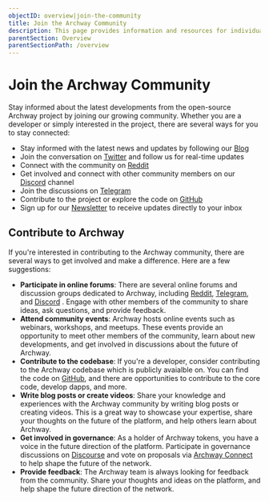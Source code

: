 ```yaml
---
objectID: overview|join-the-community
title: Join the Archway Community
description: This page provides information and resources for individuals to get involved in the network
parentSection: Overview
parentSectionPath: /overview
---
```


# Join the Archway Community

Stay informed about the latest developments from the open-source Archway project by joining our growing community. Whether you are a developer or simply interested in the project, there are several ways for you to stay connected:

- Stay informed with the latest news and updates by following our <a href="https://medium.com/archwayhq" target="_blank">Blog</a>
- Join the conversation on <a href="https://twitter.com/archwayhq" target="_blank">Twitter</a> and follow us for real-time updates
- Connect with the community on <a href="https://www.reddit.com/r/Archway" target="_blank">Reddit</a>
- Get involved and connect with other community members on our <a href="https://discord.gg/5FVvx3WGfa" target="_blank">Discord</a> channel
- Join the discussions on <a href="https://t.me/archway_hq" target="_blank">Telegram</a>
- Contribute to the project or explore the code on <a href="https://github.com/archway-network" target="_blank">GitHub</a>
- Sign up for our <a href="https://archway.io/newsletter" target="_blank">Newsletter</a> to receive updates directly to your inbox


## Contribute to Archway

If you're interested in contributing to the Archway community, there are several ways to get involved and make a difference. Here are a few suggestions:

- **Participate in online forums**: There are several online forums and discussion groups dedicated to Archway, including <a href="https://www.reddit.com/r/Archway" target="_blank">Reddit</a>, <a href="https://t.me/archway_hq" target="_blank">Telegram</a>, and <a href="https://discord.gg/5FVvx3WGfa" target="_blank">Discord</a> . Engage with other members of the community to share ideas, ask questions, and provide feedback.
- **Attend community events**: Archway hosts online events such as webinars, workshops, and meetups. These events provide an opportunity to meet other members of the community, learn about new developments, and get involved in discussions about the future of Archway.
- **Contribute to the codebase**: If you're a developer, consider contributing to the Archway codebase which is publicly avaialble on. You can find the code on <a href="https://github.com/archway-network" target="_blank">GitHub</a>, and there are opportunities to contribute to the core code, develop dapps, and more.
- **Write blog posts or create videos**: Share your knowledge and experiences with the Archway community by writing blog posts or creating videos. This is a great way to showcase your expertise, share your thoughts on the future of the platform, and help others learn about Archway.
- **Get involved in governance**: As a holder of Archway tokens, you have a voice in the future direction of the platform. Participate in governance discussions on <a href="https://gov.archway.io" target="_blank">Discourse</a> and vote on proposals via <a href="https://connect.archway.io" target="_blank">Archway Connect</a> to help shape the future of the network.
- **Provide feedback**: The Archway team is always looking for feedback from the community. Share your thoughts and ideas on the platform, and help shape the future direction of the network.
